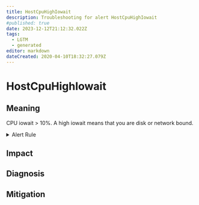 ```yaml
---
title: HostCpuHighIowait
description: Troubleshooting for alert HostCpuHighIowait
#published: true
date: 2023-12-12T21:12:32.022Z
tags: 
  - LGTM
  - generated
editor: markdown
dateCreated: 2020-04-10T18:32:27.079Z
---
```


# HostCpuHighIowait

## Meaning
[//]: # "Short paragraph that explains what the alert means"
CPU iowait > 10%. A high iowait means that you are disk or network bound.

<details>
  <summary>Alert Rule</summary>

{{% rule "host-and-hardware/node-exporter.yml" "HostCpuHighIowait" %}}

<!-- Rule when generated

```yaml
alert: HostCpuHighIowait
expr: (avg by (instance) (rate(node_cpu_seconds_total{mode="iowait"}[5m])) * 100 > 10) * on(instance) group_left (nodename) node_uname_info{nodename=~".+"}
for: 0m
labels:
    severity: warning
annotations:
    summary: Host CPU high iowait (instance {{ $labels.instance }})
    description: |-
        CPU iowait > 10%. A high iowait means that you are disk or network bound.
          VALUE = {{ $value }}
          LABELS = {{ $labels }}
    runbook: https://github.com/srerun/prometheus-alerts/blob/main/content/runbooks/node-exporter/HostCpuHighIowait.md

```

-->

</details>


## Impact
[//]: # "What could / will happen if the alert is not addressed"



## Diagnosis
[//]: # "Steps to take to identify the cause of the problem"



## Mitigation
[//]: # "The steps necessary to resolve the alert"
